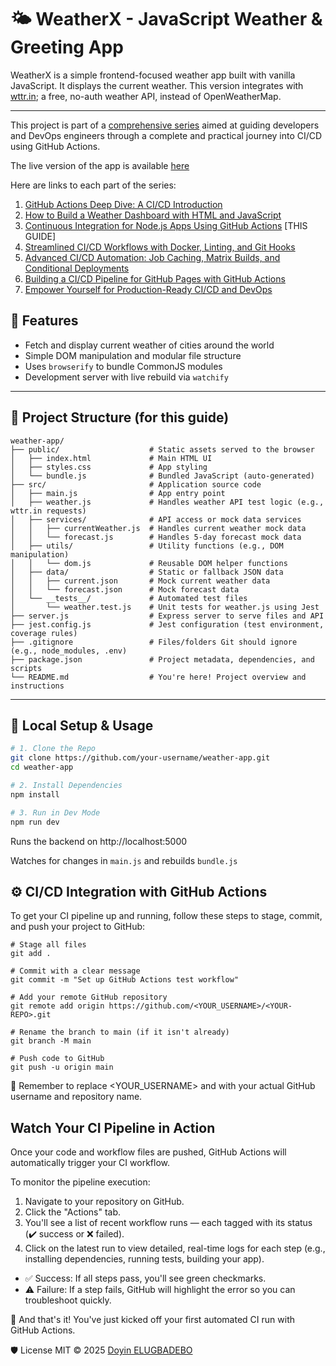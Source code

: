 # 🌤️ WeatherX - JavaScript Weather & Greeting App

WeatherX is a simple frontend-focused weather app built with vanilla JavaScript. It displays the current weather. This version integrates with [wttr.in](https://wttr.in); a free, no-auth weather API, instead of OpenWeatherMap.

---

This project is part of a [comprehensive series](url) aimed at guiding developers and DevOps engineers through a complete and practical journey into CI/CD using GitHub Actions.

The live version of the app is available [here](https://doyinhubx.github.io/weather-runner/)

Here are links to each part of the series:

1. [GitHub Actions Deep Dive: A CI/CD Introduction](url)
2. [How to Build a Weather Dashboard with HTML and JavaScript](url)
3. [Continuous Integration for Node.js Apps Using GitHub Actions](url) [THIS GUIDE]
4. [Streamlined CI/CD Workflows with Docker, Linting, and Git Hooks](url)
5. [Advanced CI/CD Automation: Job Caching, Matrix Builds, and Conditional Deployments](url)
6. [Building a CI/CD Pipeline for GitHub Pages with GitHub Actions](url)
7. [Empower Yourself for Production-Ready CI/CD and DevOps](url)


## 🚀 Features

- Fetch and display current weather of cities around the world
- Simple DOM manipulation and modular file structure
- Uses `browserify` to bundle CommonJS modules
- Development server with live rebuild via `watchify`

---

## 📁 Project Structure (for this guide)

```
weather-app/
├── public/                    # Static assets served to the browser
│   ├── index.html             # Main HTML UI
│   ├── styles.css             # App styling
│   └── bundle.js              # Bundled JavaScript (auto-generated)
├── src/                       # Application source code
│   ├── main.js                # App entry point
│   ├── weather.js             # Handles weather API test logic (e.g., wttr.in requests)
│   ├── services/              # API access or mock data services
│   │   ├── currentWeather.js  # Handles current weather mock data
│   │   └── forecast.js        # Handles 5-day forecast mock data
│   ├── utils/                 # Utility functions (e.g., DOM manipulation)
│   │   └── dom.js             # Reusable DOM helper functions
│   ├── data/                  # Static or fallback JSON data
│   │   ├── current.json       # Mock current weather data
│   │   └── forecast.json      # Mock forecast data
│   └── __tests__/             # Automated test files
│       └── weather.test.js    # Unit tests for weather.js using Jest
├── server.js                  # Express server to serve files and API
├── jest.config.js             # Jest configuration (test environment, coverage rules)
├── .gitignore                 # Files/folders Git should ignore (e.g., node_modules, .env)
├── package.json               # Project metadata, dependencies, and scripts
└── README.md                  # You're here! Project overview and instructions
```


---

## 🔧 Local Setup & Usage

```bash
# 1. Clone the Repo
git clone https://github.com/your-username/weather-app.git
cd weather-app

# 2. Install Dependencies
npm install

# 3. Run in Dev Mode
npm run dev
```
Runs the backend on http://localhost:5000

Watches for changes in `main.js` and rebuilds `bundle.js`


## ⚙️ CI/CD Integration with GitHub Actions

To get your CI pipeline up and running, follow these steps to stage, commit, and push your project to GitHub:

```
# Stage all files
git add .

# Commit with a clear message
git commit -m "Set up GitHub Actions test workflow"

# Add your remote GitHub repository
git remote add origin https://github.com/<YOUR_USERNAME>/<YOUR-REPO>.git

# Rename the branch to main (if it isn't already)
git branch -M main

# Push code to GitHub
git push -u origin main
```

🔁 Remember to replace <YOUR_USERNAME> and <YOUR-REPO> with your actual GitHub username and repository name.


## Watch Your CI Pipeline in Action

Once your code and workflow files are pushed, GitHub Actions will automatically trigger your CI workflow.

To monitor the pipeline execution:

1. Navigate to your repository on GitHub.
2. Click the "Actions" tab.
3. You'll see a list of recent workflow runs — each tagged with its status (✔️ success or ❌ failed).
4. Click on the latest run to view detailed, real-time logs for each step (e.g., installing dependencies, running tests, building your app).

  - ✅ Success: If all steps pass, you'll see green checkmarks.
  - ⚠️ Failure: If a step fails, GitHub will highlight the error so you can troubleshoot quickly.

🎉 And that's it! You've just kicked off your first automated CI run with GitHub Actions.


🛡️ License
MIT © 2025 [Doyin ELUGBADEBO](url)